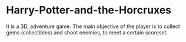 # Harry-Potter-and-the-Horcruxes
It is a 3D, adventure game. The main objective of the player is to collect gems (collectibles) and shoot enemies, to meet a certain scoreset.
